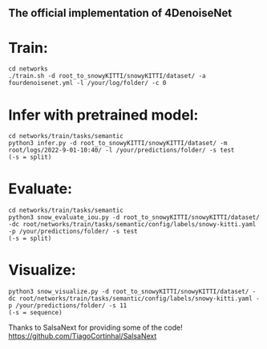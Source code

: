 ## The official implementation of 4DenoiseNet


# Train:
```
cd networks
./train.sh -d root_to_snowyKITTI/snowyKITTI/dataset/ -a fourdenoisenet.yml -l /your/log/folder/ -c 0
```

# Infer with pretrained model:
```
cd networks/train/tasks/semantic
python3 infer.py -d root_to_snowyKITTI/snowyKITTI/dataset/ -m root/logs/2022-9-01-10:40/ -l /your/predictions/folder/ -s test
(-s = split)
```

# Evaluate:
```
cd networks/train/tasks/semantic
python3 snow_evaluate_iou.py -d root_to_snowyKITTI/snowyKITTI/dataset/ -dc root/networks/train/tasks/semantic/config/labels/snowy-kitti.yaml -p /your/predictions/folder/ -s test
(-s = split)
```

# Visualize:
```
python3 snow_visualize.py -d root_to_snowyKITTI/snowyKITTI/dataset/ -dc root/networks/train/tasks/semantic/config/labels/snowy-kitti.yaml -p /your/predictions/folder/ -s 11
(-s = sequence)
```

Thanks to SalsaNext for providing some of the code! https://github.com/TiagoCortinhal/SalsaNext
